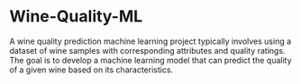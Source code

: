 # Wine-Quality-ML
A wine quality prediction machine learning project typically involves using a dataset of wine samples with corresponding attributes and quality ratings. The goal is to develop a machine learning model that can predict the quality of a given wine based on its characteristics.
